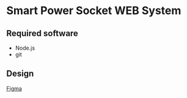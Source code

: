 # Smart Power Socket WEB System

## Required software

- Node.js
- git

## Design

[Figma](https://www.figma.com/file/0Qc9l5oMcYCln6DnQNucxR/Smart-Power-Socket?node-id=0%3A1&t=BBgV0ecvpEUTgJUL-1)
